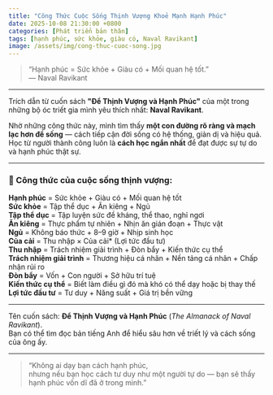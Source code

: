 ```yaml
---
title: "Công Thức Cuộc Sống Thịnh Vượng Khoẻ Mạnh Hạnh Phúc"
date: 2025-10-08 21:30:00 +0800
categories: [Phát triển bản thân]
tags: [hạnh phúc, sức khỏe, giàu có, Naval Ravikant]
image: /assets/img/cong-thuc-cuoc-song.jpg
---
```

> “Hạnh phúc = Sức khỏe + Giàu có + Mối quan hệ tốt.”  
> — Naval Ravikant

---

Trích dẫn từ cuốn sách **"Để Thịnh Vượng và Hạnh Phúc"** của một trong những bộ óc triết gia mình yêu thích nhất: **Naval Ravikant**.

Nhờ những công thức này, mình tìm thấy **một con đường rõ ràng và mạch lạc hơn để sống** — cách tiếp cận đời sống có hệ thống, giản dị và hiệu quả.  
Học từ người thành công luôn là **cách học ngắn nhất** để đạt được sự tự do và hạnh phúc thật sự.

---

### 🌿 Công thức của cuộc sống thịnh vượng:

**Hạnh phúc** = Sức khỏe + Giàu có + Mối quan hệ tốt  
**Sức khỏe** = Tập thể dục + Ăn kiêng + Ngủ  
**Tập thể dục** = Tập luyện sức đề kháng, thể thao, nghỉ ngơi  
**Ăn kiêng** = Thực phẩm tự nhiên + Nhịn ăn gián đoạn + Thực vật  
**Ngủ** = Không báo thức + 8–9 giờ + Nhịp sinh học  
**Của cải** = Thu nhập × Của cải* (Lợi tức đầu tư)  
**Thu nhập** = Trách nhiệm giải trình + Đòn bẩy + Kiến thức cụ thể  
**Trách nhiệm giải trình** = Thương hiệu cá nhân + Nền tảng cá nhân + Chấp nhận rủi ro  
**Đòn bẩy** = Vốn + Con người + Sở hữu trí tuệ  
**Kiến thức cụ thể** = Biết làm điều gì đó mà khó có thể dạy hoặc bị thay thế  
**Lợi tức đầu tư** = Tư duy + Năng suất + Giá trị bền vững

---

Tên cuốn sách: **Để Thịnh Vượng và Hạnh Phúc** (*The Almanack of Naval Ravikant*).  
Bạn có thể tìm đọc bản tiếng Anh để hiểu sâu hơn về triết lý và cách sống của ông ấy.

---

> “Không ai dạy bạn cách hạnh phúc,  
> nhưng nếu bạn học cách tư duy như một người tự do — bạn sẽ thấy hạnh phúc vốn dĩ đã ở trong mình.”

